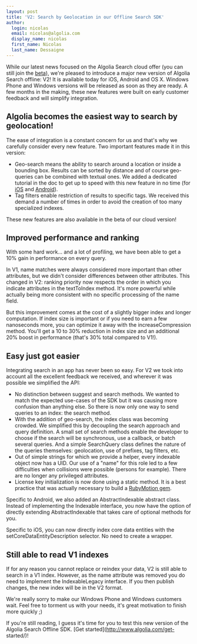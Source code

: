 ```yaml
---
layout: post
title: 'V2: Search by Geolocation in our Offline Search SDK'
author:
  login: nicolas
  email: nicolas@algolia.com
  display_name: nicolas
  first_name: Nicolas
  last_name: Dessaigne
---
```


While our latest news focused on the Algolia Search cloud offer (you can still
join the [beta](http://blog.algolia.com/our-saas-version-is-in-beta/)), we're
pleased to introduce a major new version of Algolia Search offline: V2! It is
available today for iOS, Android and OS X. Windows Phone and Windows versions
will be released as soon as they are ready. A few months in the making, these
new features were built on early customer feedback and will simplify
integration.

## Algolia becomes the easiest way to search by geolocation!

The ease of integration is a constant concern for us and that's why we
carefully consider every new feature. Two important features made it in this
version:

  * Geo-search means the ability to search around a location or inside a bounding box. Results can be sorted by distance and of course geo-queries can be combined with textual ones. We added a dedicated tutorial in the doc to get up to speed with this new feature in no time (for [iOS](http://www.algolia.com/doc/ios/#iOS_Geoloc) and [Android](http://www.algolia.com/doc/android/#android_Geoloc)).
  * Tag filters enable restriction of results to specific tags. We received this demand a number of times in order to avoid the creation of too many specialized indexes.

These new features are also available in the beta of our cloud version!

## Improved performance and ranking

With some hard work... and a lot of profiling, we have been able to get a 10%
gain in performance on every query.

In V1, name matches were always considered more important than other
attributes, but we didn't consider differences between other attributes. This
changed in V2: ranking priority now respects the order in which you indicate
attributes in the textToIndex method. It's more powerful while actually being
more consistent with no specific processing of the name field.

But this improvement comes at the cost of a slightly bigger index and longer
computation. If index size is important or if you need to earn a few
nanoseconds more, you can optimize it away with the increaseCompression
method. You'll get a 10 to 30% reduction in index size and an additional 20%
boost in performance (that's 30% total compared to V1!).

## Easy just got easier

Integrating search in an app has never been so easy. For V2 we took into
account all the excellent feedback we received, and wherever it was possible
we simplified the API:

  * No distinction between suggest and search methods. We wanted to match the expected use-cases of the SDK but it was causing more confusion than anything else. So there is now only one way to send queries to an index: the search method.
  * With the addition of geo-search, the index class was becoming crowded. We simplified this by decoupling the search approach and query definition. A small set of search methods enable the developer to choose if the search will be synchronous, use a callback, or batch several queries. And a simple SearchQuery class defines the nature of the queries themselves: geolocation, use of prefixes, tag filters, etc.
  * Out of simple strings for which we provide a helper, every indexable object now has a UID. Our use of a "name" for this role led to a few difficulties when collisions were possible (persons for example). There are no longer any privileged attributes.
  * License key initialization is now done using a static method. It is a best practice that was actually necessary to build a [RubyMotion gem](http://blog.algolia.com/algolia-search-is-now-available-for-rubymotion/).

Specific to Android, we also added an AbstractIndexable abstract class.
Instead of implementing the Indexable interface, you now have the option of
directly extending AbstractIndexable that takes care of optional methods for
you.

Specific to iOS, you can now directly index core data entities with the
setCoreDataEntityDescription selector. No need to create a wrapper.

## Still able to read V1 indexes

If for any reason you cannot replace or reindex your data, V2 is still able to
search in a V1 index. However, as the name attribute was removed you do need
to implement the IndexableLegacy interface. If you then publish changes, the
new index will be in the V2 format.

We're really sorry to make our Windows Phone and Windows customers wait. Feel
free to torment us with your needs, it's great motivation to finish more
quickly ;)

If you're still reading, I guess it's time for you to test this new version of
the Algolia Search Offline SDK. [Get started](http://www.algolia.com/get-
started/)!

